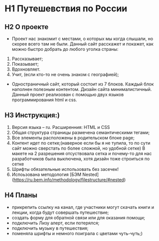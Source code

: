 # H1 **Путешевствия по России**
## H2 О проекте
* Проект нас знакомит с местами, о которых мы когда слышали, но скорее всего там не были. Данный сайт расскажет и покажет, как можно быстро добрать до любого уголка страны: 
1. Рассказывает;
2. Показывает;
3. Вдохновляет.
4. Учит, (если кто-то не очень знаком с географией);
* Одностраничный сайт, который состоит из 7 блоков.
Каждый блок наполнен полезным контентом. Дизайн сайта минималистичный. Данный проект реализован с помощью двух языков программирования html  и css. 
## H3 Инструкция:)
1. Версия языка – ru. Расширенния: HTML и CSS
2. Общая структура страницы размечена семантическими тегами;
3. Все элементы расположены в родительском блоке page;
4. Контент идет по сетке;(наверное если бы я не тупила, то по сути сайт можно сверстать по более сложной, но удобной сетке) В макете на 2 разрешения отсуствовала сетка и почему-то для нас разработчиков была выключена, хотя дизайн тоже строиться по сетке
5. Шрифты обязательные использовать без засечек!
6. Испоьзована методология [БЭМ Nested] (https://ru.bem.info/methodology/filestructure/#nested)  
## H4 Планы
* прикрепить ссылку на канал, где участники могут скачать книги и лекции, когда будут совершать путешествие;
* создать форму для обратной связи или для оказания помощи;
* подключить Лизу алерт, если потерялся;
* подключить музыку в путешествия;
* поменяла шрифты и немного поиграла с цветами чуть-чуть;)